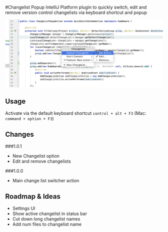 #Changelist Popup
IntelliJ Platform plugin to quickly switch, edit and remove version control changelists via keyboard shortcut and popup

![Usage Screenshot](images/usage-screenshot.png)

## Usage
Activate via the default keyboard shortcut `control + alt + F3` (Mac: `command + option + F3`)

## Changes
###1.0.1
 * New Changelist option
 * Edit and remove changelists
 
###1.0.0
 * Main change list switcher action
    
## Roadmap & Ideas
 * Settings UI
 * Show active changelist in status bar
 * Cut down long changelist names
 * Add num files to changelist name 
